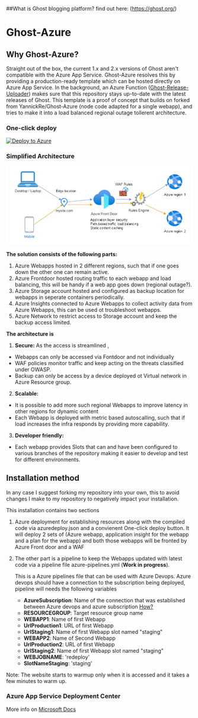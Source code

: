  ##What is Ghost blogging platform? find out here: (https://ghost.org/)
# Ghost-Azure
## Why Ghost-Azure?
Straight out of the box, the current 1.x and 2.x versions of Ghost aren't compatible with the Azure App Service. Ghost-Azure resolves this by providing a production-ready template which can be hosted directly on Azure App Service. In the background, an Azure Function ([Ghost-Release-Uploader](https://github.com/YannickRe/Ghost-Release-Uploader)) makes sure that this repository stays up-to-date with the latest releases of Ghost.
This template is a proof of concept that builds on forked from YannickRe/Ghost-Azure (node code adapted for a single webapp), and tries to make it into a load balanced regional outage tollerent architecture.

### One-click deploy
[![Deploy to Azure](https://aka.ms/deploytoazurebutton)](https://portal.azure.com/#create/Microsoft.Template/uri/https%3A%2F%2Fraw.githubusercontent.com%2Fdashanan13%2FGhost-Azure-public%2Ftesting%2Fazuredeploy.json)

### Simplified Architecture
![Architecture](https://github.com/dashanan13/Ghost-Azure-public/blob/master/templates/architecture.png?raw=true)

**The solution consists of the following parts:**
1. Azure Webapps hosted in 2 different regions, such that if one goes down the other one can remain active.
2. Azure Frontdoor hosted routing traffic to each webapp and load balancing, this will be handy if a web app goes down (regional outage?).
3. Azure Storage account hosted and configured as backup location for webapps in seperate containers periodically.
4. Azure Insights connected to Azure Webapps to collect activity data from Azure Webapps, this can be used ot troubleshoot webapps.
5. Azure Network to restrict access to Storage account and keep the backup access limited.

**The architecture is**
1. **Secure:** As the access is streamlined , 
- Webapps can only be accessed via Fontdoor and not individually
- WAF policies monitor traffic and keep acting on the threats classified under OWASP.
- Backup can only be access by a device deployed ot Virtual network in Azure Resource group.

2. **Scalable:** 
- It is possible to add more such regional Webapps to improve latency in other regions for dynamic content
- Each Webapp is deployed with metric based autoscalling, such that if load increases the infra responds by providing more capability.

3. **Developer friendly:**
- Each webapp provides Slots that can and have been configured to various branches of the repository making it easier to develop and test for different environments.

## Installation method
In any case I suggest forking my repository into your own, this to avoid changes I make to my repository to negatively impact your installation.

This installation contains two sections
1.  Azure deployment for establishing resources along with the compiled code via azuredeploy.json and a convienent One-click deploy button.
    It will deploy 2 sets of (Azure webapp, application insight for the webapp and a plan for the webapp) and both those webapps will be fronted by Azure Front door and a WAF

2.  The other part is a pipeline to keep the Webapps updated with latest code via a pipeline file azure-pipelines.yml (**Work in progress**).

    This is a Azure pipelines file that can be used with Azure Devops.
    Azure devops should have a connection to the subscription being deployed, pipeline will needs the following variables
    - **AzureSubscription**: Name of the connection that was established between Azure devops and azure subscription [How?](https://docs.microsoft.com/en-us/azure/devops/pipelines/library/service-endpoints?view=azure-devops&tabs=yaml)
    - **RESOURCEGROUP**: Target resource group name
    - **WEBAPP1**:   Name of first Webapp
    - **UrlProduction1**: URL of first Webapp
    - **UrlStaging1**:   Name of first Webapp slot named "staging"
    - **WEBAPP2**:   Name of Second Webapp
    - **UrlProduction2**: URL of first Webapp
    - **UrlStaging2**:   Name of first Webapp slot named "staging"
    - **WEBJOBNAME**: 'redeploy'
    - **SlotNameStaging**:   'staging'

Note: The website starts to warmup only when it is accessed and it takes a few minutes to warm up.

### Azure App Service Deployment Center
More info on [Microsoft Docs](https://docs.microsoft.com/en-us/azure/app-service/deploy-continuous-deployment#deploy-continuously-from-github)
